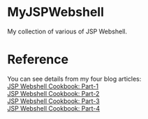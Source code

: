 # MyJSPWebshell
My collection of various of JSP Webshell.

# Reference
You can see details from my four blog articles:<br>
[JSP Webshell Cookbook: Part-1](https://medium.com/@m01e/jsp-webshell-cookbook-part-1-6836844ceee7)<br>
[JSP Webshell Cookbook: Part-2](https://medium.com/@m01e/jsp-webshell-cookbook-part-2-e31176767e5e)<br>
[JSP Webshell Cookbook: Part-3](https://medium.com/@m01e/jsp-webshell-cookbook-part-3-f2a96f3b81ad)<br>
[JSP Webshell Cookbook: Part-4](https://medium.com/@m01e/jsp-webshell-cookbook-part-4-529f7e06c048)<br>
